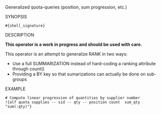 
Generalized quota-queries (position, sum progression, etc.)

SYNOPSIS

    #{shell_signature}

DESCRIPTION

**This operator is a work in progress and should be used with care.**

This operator is an attempt to generalize RANK in two ways:
  * Use a full SUMMARIZATION instead of hard-coding a ranking attribute 
    through count()
  * Providing a BY key so that sumarizations can actually be done on 
    sub-groups

EXAMPLE

    # Compute linear progression of quantities by supplier number
    !{alf quota supplies -- sid -- qty -- position count  sum_qty "sum(:qty)"}

